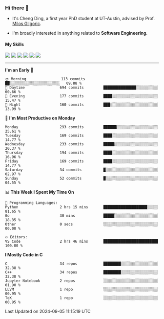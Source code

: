 ### Hi there 👋

* It's Cheng Ding, a first year PhD student at UT-Austin, advised by Prof. [Milos Gligoric](https://users.ece.utexas.edu/~gligoric/).

* I'm broadly interested in anything related to **Software Engineering**.

#### My Skills

![](https://img.shields.io/badge/C++-65318e?logo=cplusplus&logoColor=fff)
![](https://img.shields.io/badge/Python-3e74a2?logo=python&logoColor=fff)
![](https://img.shields.io/badge/C-5654a2?logo=c&logoColor=fff)
![](https://img.shields.io/badge/Go-00aaff?logo=go&logoColor=fff)
![](https://img.shields.io/badge/Docker-0088ff?logo=docker&logoColor=fff)
![](https://img.shields.io/badge/Apache-D22128?logo=apache&logoColor=fff)

---
<!--START_SECTION:waka-->
**I'm an Early 🐤** 

```text
🌞 Morning                113 commits         ██░░░░░░░░░░░░░░░░░░░░░░░   09.88 % 
🌆 Daytime                694 commits         ███████████████░░░░░░░░░░   60.66 % 
🌃 Evening                177 commits         ████░░░░░░░░░░░░░░░░░░░░░   15.47 % 
🌙 Night                  160 commits         ███░░░░░░░░░░░░░░░░░░░░░░   13.99 % 
```
📅 **I'm Most Productive on Monday** 

```text
Monday                   293 commits         ██████░░░░░░░░░░░░░░░░░░░   25.61 % 
Tuesday                  169 commits         ████░░░░░░░░░░░░░░░░░░░░░   14.77 % 
Wednesday                233 commits         █████░░░░░░░░░░░░░░░░░░░░   20.37 % 
Thursday                 194 commits         ████░░░░░░░░░░░░░░░░░░░░░   16.96 % 
Friday                   169 commits         ████░░░░░░░░░░░░░░░░░░░░░   14.77 % 
Saturday                 34 commits          █░░░░░░░░░░░░░░░░░░░░░░░░   02.97 % 
Sunday                   52 commits          █░░░░░░░░░░░░░░░░░░░░░░░░   04.55 % 
```


📊 **This Week I Spent My Time On** 

```text
💬 Programming Languages: 
Python                   2 hrs 15 mins       ████████████████████░░░░░   81.65 % 
Go                       30 mins             █████░░░░░░░░░░░░░░░░░░░░   18.35 % 
Other                    0 secs              ░░░░░░░░░░░░░░░░░░░░░░░░░   00.00 % 

🔥 Editors: 
VS Code                  2 hrs 46 mins       █████████████████████████   100.00 % 
```

**I Mostly Code in C** 

```text
C                        34 repos            ████████░░░░░░░░░░░░░░░░░   32.38 % 
C++                      34 repos            ████████░░░░░░░░░░░░░░░░░   32.38 % 
Jupyter Notebook         2 repos             ░░░░░░░░░░░░░░░░░░░░░░░░░   01.90 % 
LLVM                     1 repo              ░░░░░░░░░░░░░░░░░░░░░░░░░   00.95 % 
TeX                      1 repo              ░░░░░░░░░░░░░░░░░░░░░░░░░   00.95 % 
```




 Last Updated on 2024-09-05 11:15:19 UTC
<!--END_SECTION:waka-->
